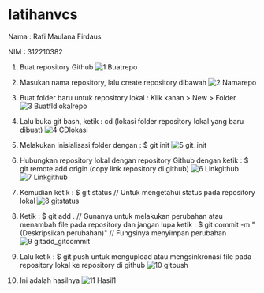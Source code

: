 # latihanvcs

Nama : Rafi Maulana Firdaus

NIM : 312210382

1. Buat repository Github
![1  Buatrepo](https://user-images.githubusercontent.com/115614668/196441354-88443fa4-87e6-4bbe-8ffc-1f657b21fdf7.png)

2. Masukan nama repository, lalu create repository dibawah
![2  Namarepo](https://user-images.githubusercontent.com/115614668/196440954-4990f673-e7fc-4efc-b01f-009b5c7196f4.png)

3. Buat folder baru untuk repository lokal : Klik kanan > New > Folder
![3  Buatfldlokalrepo](https://user-images.githubusercontent.com/115614668/196440209-aea713f1-84b2-492e-8428-4076202ae4a2.png)

4. Lalu buka git bash, ketik : cd (lokasi folder repository lokal yang baru dibuat)
![4  CDlokasi](https://user-images.githubusercontent.com/115614668/196456421-41da8858-ecc9-414e-92e9-b25bd9544cce.png)

5. Melakukan inisialisasi folder dengan : $ git init
![5 git_init](https://user-images.githubusercontent.com/115614668/196456505-0cee09f2-259f-482f-ae81-a2b8bdbdbc24.png)

6. Hubungkan repository lokal dengan repository Github dengan ketik : $ git remote add origin (copy link repository di github)
![6  Linkgithub](https://user-images.githubusercontent.com/115614668/196456671-d27c6350-154b-4214-abc5-a64ee7298b3f.png)
![7  Linkgithub](https://user-images.githubusercontent.com/115614668/196456787-2afd1b2f-f63d-4eef-ba5a-2335fbaf91ba.png)

7. Kemudian ketik : $ git status // Untuk mengetahui status pada repository lokal
![8  gitstatus](https://user-images.githubusercontent.com/115614668/196457386-e2125aad-76d6-4154-835a-2cc3307171e6.png)

8. Ketik : $ git add . // Gunanya untuk melakukan perubahan atau menambah file pada repository dan jangan lupa ketik : $ git commit -m "(Deskripsikan perubahan)" // Fungsinya menyimpan perubahan
![9  gitadd_gitcommit](https://user-images.githubusercontent.com/115614668/196457732-0708446e-1f2b-4c46-87c2-d0e7479235d6.png)

10. Lalu ketik : $ git push untuk mengupload atau mengsinkronasi file pada repository lokal ke repository di github
![10  gitpush](https://user-images.githubusercontent.com/115614668/196459621-963617bd-75d1-4672-84c0-2cd8c3a1f83d.png)

11. Ini adalah hasilnya
![11  Hasil1](https://user-images.githubusercontent.com/115614668/196460293-293f9533-da4a-447d-9081-8cf776c8f08c.png)

